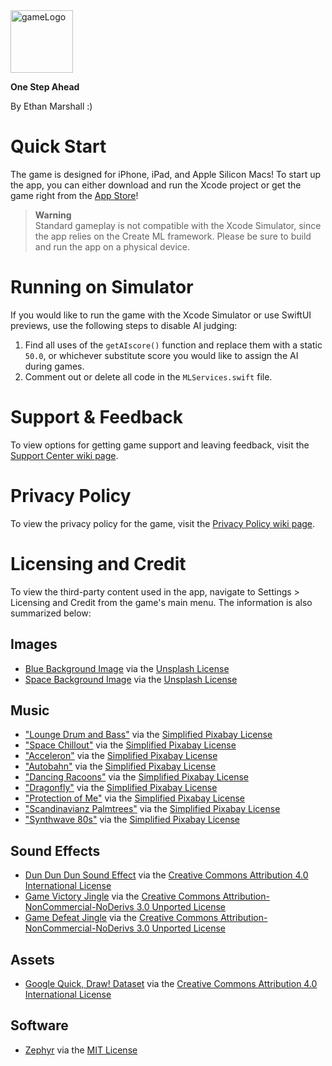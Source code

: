 <img src="https://user-images.githubusercontent.com/40375449/178133939-f280d6d1-8d37-4115-9470-516c1df1ae3b.png" alt="gameLogo" width="100"/>

**One Step Ahead**<br>

By Ethan Marshall :)

# Quick Start
The game is designed for iPhone, iPad, and Apple Silicon Macs! To start up the app, you can either download and run the Xcode project or get the game right from the [App Store](https://apps.apple.com/us/app/one-step-ahead/id1620737001)!

> **Warning**<br>
> Standard gameplay is not compatible with the Xcode Simulator, since the app relies on the Create ML framework. Please be sure to build and run the app on a physical device.

# Running on Simulator
If you would like to run the game with the Xcode Simulator or use SwiftUI previews, use the following steps to disable AI judging:

1. Find all uses of the `getAIscore()` function and replace them with a static `50.0`, or whichever substitute score you would like to assign the AI during games.
2. Comment out or delete all code in the `MLServices.swift` file.

# Support & Feedback

To view options for getting game support and leaving feedback, visit the [Support Center wiki page](https://github.com/BaBingoBango/One-Step-Ahead/wiki/Support-Center).

# Privacy Policy

To view the privacy policy for the game, visit the [Privacy Policy wiki page](https://github.com/BaBingoBango/One-Step-Ahead/wiki/Privacy-Policy).

# Licensing and Credit
To view the third-party content used in the app, navigate to Settings > Licensing and Credit from the game's main menu. The information is also summarized below:

## Images

- [Blue Background Image](https://unsplash.com/photos/_0eMNseqmYk) via the [Unsplash License](https://unsplash.com/license)
- [Space Background Image](https://unsplash.com/photos/qVotvbsuM_c) via the [Unsplash License](https://unsplash.com/license)

## Music

- ["Lounge Drum and Bass"](https://pixabay.com/music/drum-n-bass-lounge-drum-and-bass-108785/) via the [Simplified Pixabay License](https://pixabay.com/service/license/)
- ["Space Chillout"](https://pixabay.com/music/upbeat-space-chillout-14194/) via the [Simplified Pixabay License](https://pixabay.com/service/license/)
- ["Acceleron"](https://pixabay.com/music/synthwave-acceleron-109122/) via the [Simplified Pixabay License](https://pixabay.com/service/license/)
- ["Autobahn"](https://pixabay.com/music/house-autobahn-99109/) via the [Simplified Pixabay License](https://pixabay.com/service/license/)
- ["Dancing Racoons"](https://pixabay.com/music/soft-house-dancing-racoons-20793/) via the [Simplified Pixabay License](https://pixabay.com/service/license/)
- ["Dragonfly"](https://pixabay.com/music/deep-house-dragonfly-15128/) via the [Simplified Pixabay License](https://pixabay.com/service/license/)
- ["Protection of Me"](https://pixabay.com/music/deep-house-protection-of-me-by-nazartino-112859/) via the [Simplified Pixabay License](https://pixabay.com/service/license/)
- ["Scandinavianz Palmtrees"](https://pixabay.com/music/upbeat-scandinavianz-palmtrees-7326/) via the [Simplified Pixabay License](https://pixabay.com/service/license/)
- ["Synthwave 80s"](https://pixabay.com/music/synthwave-synthwave-80s-110045/) via the [Simplified Pixabay License](https://pixabay.com/service/license/)

## Sound Effects

- [Dun Dun Dun Sound Effect](https://freesound.org/people/copyc4t/sounds/146434/) via the [Creative Commons Attribution 4.0 International License](https://creativecommons.org/licenses/by/4.0/)
- [Game Victory Jingle](http://freemusicarchive.org/) via the [Creative Commons Attribution-NonCommercial-NoDerivs 3.0 Unported License](https://creativecommons.org/licenses/by-nc-nd/3.0/)
- [Game Defeat Jingle](http://freemusicarchive.org/) via the [Creative Commons Attribution-NonCommercial-NoDerivs 3.0 Unported License](https://creativecommons.org/licenses/by-nc-nd/3.0/)

## Assets

- [Google Quick, Draw! Dataset](https://quickdraw.withgoogle.com/data) via the [Creative Commons Attribution 4.0 International License](https://creativecommons.org/licenses/by/4.0/)

## Software

- [Zephyr](https://github.com/ArtSabintsev/Zephyr) via the [MIT License](https://github.com/ArtSabintsev/Zephyr/blob/master/LICENSE)

